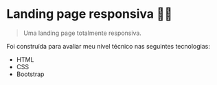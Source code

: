 # Landing page responsiva 🐱‍🐉

> Uma landing page totalmente responsiva.</p>
<p>Foi construída para avaliar meu nível técnico nas seguintes tecnologias:</p>
<ul>
  <li>HTML</li>
  <li>CSS</li>
  <li>Bootstrap</li>
</ul>
